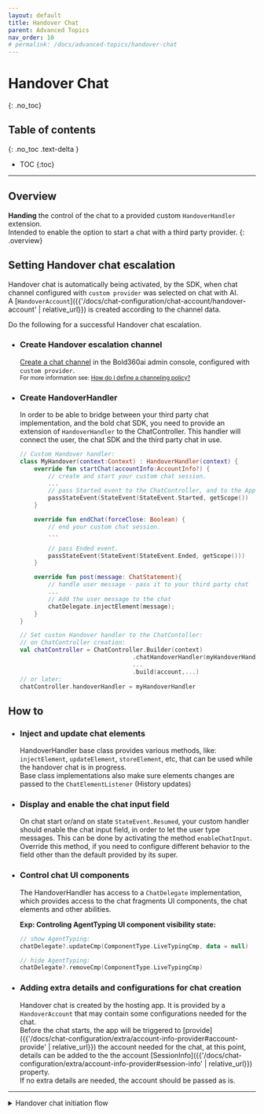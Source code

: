 ```yaml
---
layout: default
title: Handover Chat
parent: Advanced Topics
nav_order: 10
# permalink: /docs/advanced-topics/handover-chat
---
```


# Handover Chat
{: .no_toc}


## Table of contents
{: .no_toc .text-delta }

- TOC
{:toc}

--- 

## Overview
**Handing** the control of the chat to a provided custom `HandoverHandler` extension.   
Intended to enable the option to start a chat with a third party provider. 
{: .overview}

## Setting Handover chat escalation
Handover chat is automatically being activated, by the SDK, when chat channel configured with `custom provider` was selected on chat with AI.   
A [`HandoverAccount`]({{'/docs/chat-configuration/chat-account/handover-account' | relative_url}}) is created according to the channel data.

Do the following for a successful Handover chat escalation.

- ### Create Handover escalation channel
    [Create a chat channel](https://developer.bold360.com/help/EN/Bold360API/Bold360API/c_use_ww_integration.html) in the Bold360ai admin console, configured with `custom provider`.   
    <sup>For more information see: [How do I define a channeling policy?](https://support.bold360.com/bold360/help/how-do-i-define-channeling-policy)</sup>


- ### Create HandoverHandler
    In order to be able to bridge between your third party chat implementation, and the bold chat SDK, you need to provide an extension of `HandoverHandler` to the ChatController. This handler will connect the user, the chat SDK and the third party  chat in use.

    ```kotlin
    // Custom Handover handler:
    class MyHandover(context:Context) : HandoverHandler(context) {
        override fun startChat(accountInfo:AccountInfo?) {
            // create and start your custom chat session.
            ...
            // pass Started event to the ChatController, and to the App.
            passStateEvent(StateEvent(StateEvent.Started, getScope())
        }

        override fun endChat(forceClose: Boolean) {
            // end your custom chat session.
            ...

            // pass Ended event.    
            passStateEvent(StateEvent(StateEvent.Ended, getScope()))
        }

        override fun post(message: ChatStatement){
            // handle user message - pass it to your third party chat
            ...
            // Add the user message to the chat
            chatDelegate.injectElement(message);
        }
    }

    // Set custon Handover handler to the ChatContoller:
    // on ChatController creation:
    val chatController = ChatController.Builder(context)
                                    .chatHandoverHandler(myHandoverHandler)
                                    ...
                                    .build(account,...)
    // or later:
    chatController.handoverHandler = myHandoverHandler                      
    ```


## How to

- ### Inject and update chat elements   
    HandoverHandler base class provides various methods, like: `injectElement`, `updateElement`, `storeElement`, etc, that can be used while the handover chat is in progress.   
    Base class implementations also make sure elements changes are passed to the `ChatElementListener` (History updates)

- ### Display and enable the chat input field
    On chat start or/and on state `StateEvent.Resumed`, your custom handler should enable the chat input field, in order to let the user type messages. This can be done by activating the method `enableChatInput`. Override this method, if you need to configure different behavior to the field other than the default provided by its super.

- ### Control chat UI components
    The HandoverHandler has access to a `ChatDelegate` implementation, which provides access to the chat fragments UI components, the chat elements and other abilities.   

    **Exp: Controling AgentTyping UI component visibility state:**
    ```kotlin
    // show AgentTyping:
    chatDelegate?.updateCmp(ComponentType.LiveTypingCmp, data = null)

    // hide AgentTyping:
    chatDelegate?.removeCmp(ComponentType.LiveTypingCmp)
    ```

- ### Adding extra details and configurations for chat creation
    Handover chat is created by the hosting app. It is provided by a `HandoverAccount` that may contain some configurations needed for the chat.   
    Before the chat starts, the app will be triggered to [provide]({{'/docs/chat-configuration/extra/account-info-provider#account-provide' | relative_url}}) the account needed for the chat, at this point, details can be added to the the account [SessionInfo]({{'/docs/chat-configuration/extra/account-info-provider#session-info' | relative_url}}) property.   
    If no extra details are needed, the account should be passed as is.

---

<details>
<summary>Handover chat initiation flow</summary>
add diagram here

</details>